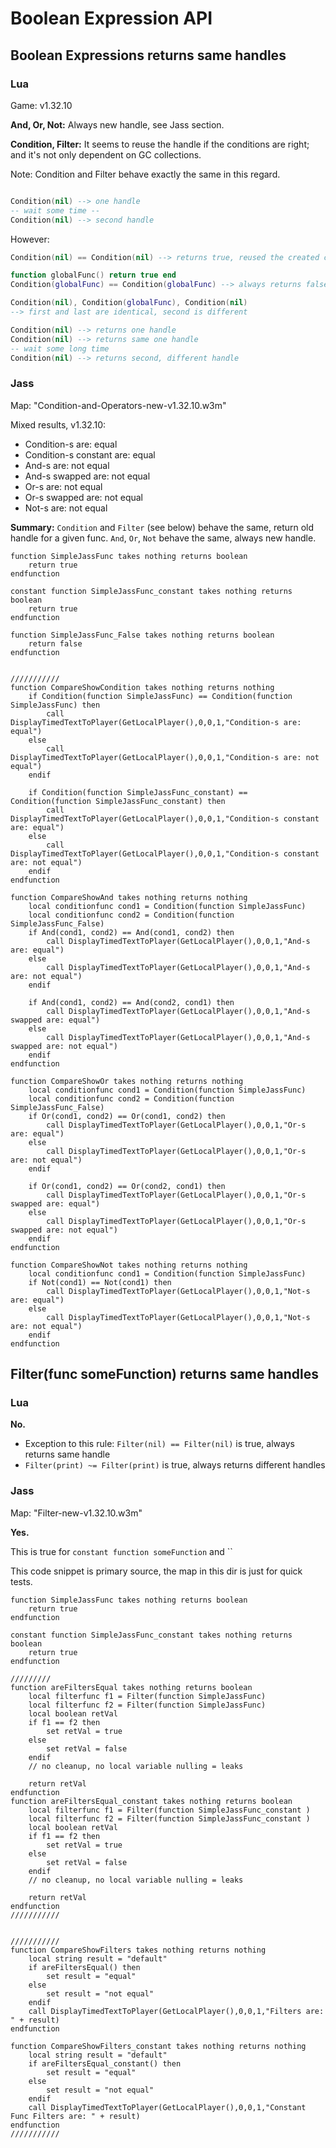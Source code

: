 # Boolean Expression API

## Boolean Expressions returns same handles

### Lua

Game: v1.32.10

**And, Or, Not:** Always new handle, see Jass section.

**Condition, Filter:** It seems to reuse the handle if the conditions are right; and it's not only dependent on GC collections.

Note: Condition and Filter behave exactly the same in this regard.

```lua

Condition(nil) --> one handle
-- wait some time --
Condition(nil) --> second handle
```

However:

```lua
Condition(nil) == Condition(nil) --> returns true, reused the created condition

function globalFunc() return true end
Condition(globalFunc) == Condition(globalFunc) --> always returns false, different!

Condition(nil), Condition(globalFunc), Condition(nil)
--> first and last are identical, second is different
```

```lua
Condition(nil) --> returns one handle
Condition(nil) --> returns same one handle
-- wait some long time
Condition(nil) --> returns second, different handle
```

### Jass

Map: "Condition-and-Operators-new-v1.32.10.w3m"

Mixed results, v1.32.10:

- Condition-s are: equal
- Condition-s constant are: equal
- And-s are: not equal
- And-s swapped are: not equal
- Or-s are: not equal
- Or-s swapped are: not equal
- Not-s are: not equal

**Summary:** `Condition` and `Filter` (see below) behave the same, return old handle for a given func.
`And`, `Or`, `Not` behave the same, always new handle.

```jass
function SimpleJassFunc takes nothing returns boolean
	return true
endfunction

constant function SimpleJassFunc_constant takes nothing returns boolean
	return true
endfunction

function SimpleJassFunc_False takes nothing returns boolean
	return false
endfunction


///////////
function CompareShowCondition takes nothing returns nothing
	if Condition(function SimpleJassFunc) == Condition(function SimpleJassFunc) then
		call DisplayTimedTextToPlayer(GetLocalPlayer(),0,0,1,"Condition-s are: equal")
	else
		call DisplayTimedTextToPlayer(GetLocalPlayer(),0,0,1,"Condition-s are: not equal")
	endif
	
	if Condition(function SimpleJassFunc_constant) == Condition(function SimpleJassFunc_constant) then
		call DisplayTimedTextToPlayer(GetLocalPlayer(),0,0,1,"Condition-s constant are: equal")
	else
		call DisplayTimedTextToPlayer(GetLocalPlayer(),0,0,1,"Condition-s constant are: not equal")
	endif
endfunction

function CompareShowAnd takes nothing returns nothing
	local conditionfunc cond1 = Condition(function SimpleJassFunc)
	local conditionfunc cond2 = Condition(function SimpleJassFunc_False)
	if And(cond1, cond2) == And(cond1, cond2) then
		call DisplayTimedTextToPlayer(GetLocalPlayer(),0,0,1,"And-s are: equal")
	else
		call DisplayTimedTextToPlayer(GetLocalPlayer(),0,0,1,"And-s are: not equal")
	endif
	
	if And(cond1, cond2) == And(cond2, cond1) then
		call DisplayTimedTextToPlayer(GetLocalPlayer(),0,0,1,"And-s swapped are: equal")
	else
		call DisplayTimedTextToPlayer(GetLocalPlayer(),0,0,1,"And-s swapped are: not equal")
	endif
endfunction

function CompareShowOr takes nothing returns nothing
	local conditionfunc cond1 = Condition(function SimpleJassFunc)
	local conditionfunc cond2 = Condition(function SimpleJassFunc_False)
	if Or(cond1, cond2) == Or(cond1, cond2) then
		call DisplayTimedTextToPlayer(GetLocalPlayer(),0,0,1,"Or-s are: equal")
	else
		call DisplayTimedTextToPlayer(GetLocalPlayer(),0,0,1,"Or-s are: not equal")
	endif
	
	if Or(cond1, cond2) == Or(cond2, cond1) then
		call DisplayTimedTextToPlayer(GetLocalPlayer(),0,0,1,"Or-s swapped are: equal")
	else
		call DisplayTimedTextToPlayer(GetLocalPlayer(),0,0,1,"Or-s swapped are: not equal")
	endif
endfunction

function CompareShowNot takes nothing returns nothing
	local conditionfunc cond1 = Condition(function SimpleJassFunc)
	if Not(cond1) == Not(cond1) then
		call DisplayTimedTextToPlayer(GetLocalPlayer(),0,0,1,"Not-s are: equal")
	else
		call DisplayTimedTextToPlayer(GetLocalPlayer(),0,0,1,"Not-s are: not equal")
	endif
endfunction
```

## Filter(func someFunction) returns same handles

### Lua

**No.**

- Exception to this rule: `Filter(nil) == Filter(nil)` is true, always returns same handle
- `Filter(print) ~= Filter(print)` is true, always returns different handles

### Jass

Map: "Filter-new-v1.32.10.w3m"

**Yes.**

This is true for `constant function someFunction` and ``

This code snippet is primary source, the map in this dir is just for quick tests.

```jass
function SimpleJassFunc takes nothing returns boolean
	return true
endfunction

constant function SimpleJassFunc_constant takes nothing returns boolean
	return true
endfunction

/////////
function areFiltersEqual takes nothing returns boolean
	local filterfunc f1 = Filter(function SimpleJassFunc)
	local filterfunc f2 = Filter(function SimpleJassFunc)
	local boolean retVal
	if f1 == f2 then
		set retVal = true
	else
		set retVal = false
	endif
	// no cleanup, no local variable nulling = leaks

	return retVal
endfunction
function areFiltersEqual_constant takes nothing returns boolean
	local filterfunc f1 = Filter(function SimpleJassFunc_constant )
	local filterfunc f2 = Filter(function SimpleJassFunc_constant )
	local boolean retVal
	if f1 == f2 then
		set retVal = true
	else
		set retVal = false
	endif
	// no cleanup, no local variable nulling = leaks

	return retVal
endfunction
///////////


///////////
function CompareShowFilters takes nothing returns nothing
	local string result = "default"
	if areFiltersEqual() then
		set result = "equal"
	else
		set result = "not equal"
	endif
	call DisplayTimedTextToPlayer(GetLocalPlayer(),0,0,1,"Filters are: " + result)
endfunction

function CompareShowFilters_constant takes nothing returns nothing
	local string result = "default"
	if areFiltersEqual_constant() then
		set result = "equal"
	else
		set result = "not equal"
	endif
	call DisplayTimedTextToPlayer(GetLocalPlayer(),0,0,1,"Constant Func Filters are: " + result)
endfunction
///////////
```